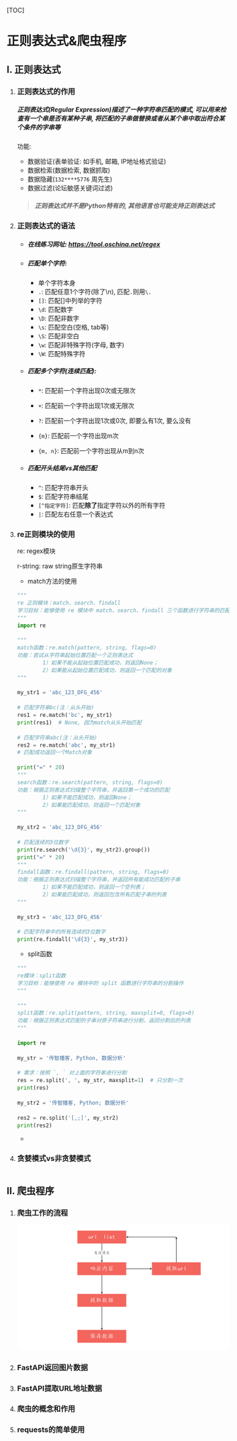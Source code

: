 [TOC]

# 正则表达式&爬虫程序

## I. 正则表达式

1. ### 正则表达式的作用

    ##### 正则表达式(Regular Expression)描述了一种字符串匹配的模式, 可以用来检查有一个串是否有某种子串, 将匹配的子串做替换或者从某个串中取出符合某个条件的字串等

    功能:

    - 数据验证(表单验证: 如手机, 邮箱, IP地址格式验证)
    - 数据检索(数据检索, 数据抓取)
    - 数据隐藏(`132****5776` 周先生)
    - 数据过滤(论坛敏感关键词过滤)

    > ##### 正则表达式并不是Python特有的, 其他语言也可能支持正则表达式

2. ### 正则表达式的语法

    - ##### 在线练习网址: https://tool.oschina.net/regex

    - ##### 匹配单个字符:

        - 单个字符本身
        - `.`: 匹配任意1个字符(除了\n), 匹配`.`则用`\.`
        - `[]`: 匹配[]中列举的字符
        - `\d`: 匹配数字
        - `\D`: 匹配非数字
        - `\s`: 匹配空白(空格, tab等)
        - `\S`: 匹配非空白
        - `\w`: 匹配非特殊字符(字母, 数字)
        - `\W`: 匹配特殊字符

    - ##### 匹配多个字符(连续匹配):

        - `*`: 匹配前一个字符出现0次或无限次
        - `+`: 匹配前一个字符出现1次或无限次
        - `?`: 匹配前一个字符出现1次或0次, 即要么有1次, 要么没有

        - `{m}`: 匹配前一个字符出现m次
        - `{m, n}`: 匹配前一个字符出现从m到n次

    - ##### 匹配开头结尾vs其他匹配

        - `^`: 匹配字符串开头
        - `$`: 匹配字符串结尾
        - `[^指定字符]`: 匹配**除了**指定字符以外的所有字符
        - `|`: 匹配左右任意一个表达式

3. ### re正则模块的使用

    re: regex模块

    r-string: raw string原生字符串

    - match方法的使用

    ```python
    """
    re 正则模块：match、search、findall
    学习目标：能够使用 re 模块中 match、search、findall 三个函数进行字符串的匹配
    """
    import re
    
    """
    match函数：re.match(pattern, string, flags=0)
    功能：尝试从字符串起始位置匹配一个正则表达式
            1）如果不能从起始位置匹配成功，则返回None；
            2）如果能从起始位置匹配成功，则返回一个匹配的对象
    """
    
    my_str1 = 'abc_123_DFG_456'
    
    # 匹配字符串bc(注：从头开始)
    res1 = re.match('bc', my_str1)
    print(res1)  # None, 因为match从头开始匹配
    
    # 匹配字符串abc(注：从头开始)
    res2 = re.match('abc', my_str1)
    # 匹配成功返回一个Match对象
    
    print("=" * 20)
    """
    search函数：re.search(pattern, string, flags=0)
    功能：根据正则表达式扫描整个字符串，并返回第一个成功的匹配
            1）如果不能匹配成功，则返回None；
            2）如果能匹配成功，则返回一个匹配对象
    """
    
    my_str2 = 'abc_123_DFG_456'
    
    # 匹配连续的3位数字
    print(re.search('\d{3}', my_str2).group())
    print("=" * 20)
    """
    findall函数：re.findall(pattern, string, flags=0)
    功能：根据正则表达式扫描整个字符串，并返回所有能成功匹配的子串
            1）如果不能匹配成功，则返回一个空列表；
            2）如果能匹配成功，则返回包含所有匹配子串的列表
    """
    
    my_str3 = 'abc_123_DFG_456'
    
    # 匹配字符串中的所有连续的3位数字
    print(re.findall('\d{3}', my_str3))
    ```

    - split函数

    ```python
    """
    re模块：split函数
    学习目标：能够使用 re 模块中的 split 函数进行字符串的分割操作
    """
    
    """
    split函数：re.split(pattern, string, maxsplit=0, flags=0)
    功能：根据正则表达式匹配的子串对原子符串进行分割，返回分割后的列表
    """
    
    import re
    
    my_str = '传智播客, Python, 数据分析'
    
    # 需求：按照 `, ` 对上面的字符串进行分割
    res = re.split(', ', my_str, maxsplit=1)  # 只分割一次
    print(res)
    
    my_str2 = '传智播客, Python; 数据分析'
    
    res2 = re.split('[,;]', my_str2)
    print(res2)
    ```

    - 

4. ### 贪婪模式vs非贪婪模式

    ```python
    
    ```

## II. 爬虫程序

1. ### 爬虫工作的流程

    ![爬虫工作的流程](爬虫工作的流程.png)

2. ### FastAPI返回图片数据

3. ### FastAPI提取URL地址数据

4. ### 爬虫的概念和作用

5. ### requests的简单使用
